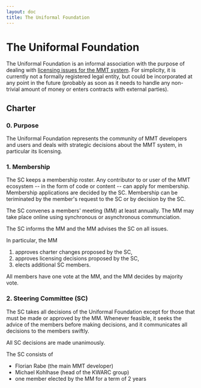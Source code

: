 ```yaml
---
layout: doc
title: The Uniformal Foundation
---
```


# The Uniformal Foundation

The Uniformal Foundation is an informal association with the purpose of dealing with [licensing issues for the MMT system](licensing).
For simplicity, it is currently not a formally registered legal entity, but could be incorporated at any point in the future (probably as soon as it needs to handle any non-trivial amount of money or enters contracts with external parties).

## Charter

### 0.  Purpose
The Uniformal Foundation represents the community of MMT developers and users and deals with strategic decisions about the MMT system, in particular its licensing.

### 1. Membership

The SC keeps a membership roster. Any contributor to or user of the MMT ecosystem -- in the form of code or content -- can apply for membership. 
Membership applications are decided by the SC.
Membership can be teriminated by the member's request to the SC or by decision by the SC.

The SC convenes a members' meeting (MM) at least annually. The MM may take place online using synchronous or asynchronous communciation.

The SC informs the MM and the MM advises the SC on all issues.

In particular, the MM
1. approves charter changes proposed by the SC,
2. approves licensing decisions proposed by the SC,
3. elects additional SC members.

All members have one vote at the MM, and the MM decides by majority vote.

### 2.  Steering Committee (SC)

The SC takes all decisions of the Uniformal Foundation except for those that must be made or approved by the MM.
Whenever feasible, it seeks the advice of the members before making decisions, and it communicates all decisions to the members swiftly.

All SC decisions are made unanimously.

The SC consists of 
* Florian Rabe (the main MMT developer)
* Michael Kohlhase (head of the KWARC group) 
* one member elected by the MM for a term of 2 years
